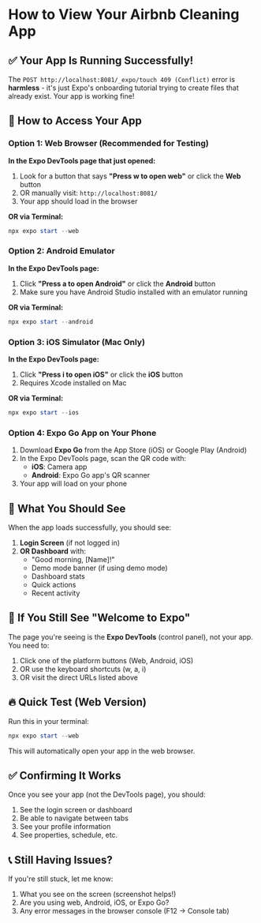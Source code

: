 # How to View Your Airbnb Cleaning App

## ✅ Your App Is Running Successfully!

The `POST http://localhost:8081/_expo/touch 409 (Conflict)` error is **harmless** - it's just Expo's onboarding tutorial trying to create files that already exist. Your app is working fine!

## 📱 How to Access Your App

### Option 1: Web Browser (Recommended for Testing)
**In the Expo DevTools page that just opened:**
1. Look for a button that says **"Press w to open web"** or click the **Web** button
2. OR manually visit: `http://localhost:8081/`
3. Your app should load in the browser

**OR via Terminal:**
```powershell
npx expo start --web
```

### Option 2: Android Emulator
**In the Expo DevTools page:**
1. Click **"Press a to open Android"** or click the **Android** button
2. Make sure you have Android Studio installed with an emulator running

**OR via Terminal:**
```powershell
npx expo start --android
```

### Option 3: iOS Simulator (Mac Only)
**In the Expo DevTools page:**
1. Click **"Press i to open iOS"** or click the **iOS** button
2. Requires Xcode installed on Mac

**OR via Terminal:**
```powershell
npx expo start --ios
```

### Option 4: Expo Go App on Your Phone
1. Download **Expo Go** from the App Store (iOS) or Google Play (Android)
2. In the Expo DevTools page, scan the QR code with:
   - **iOS**: Camera app
   - **Android**: Expo Go app's QR scanner
3. Your app will load on your phone

## 🎯 What You Should See

When the app loads successfully, you should see:

1. **Login Screen** (if not logged in)
2. **OR Dashboard** with:
   - "Good morning, [Name]!"
   - Demo mode banner (if using demo mode)
   - Dashboard stats
   - Quick actions
   - Recent activity

## 🐛 If You Still See "Welcome to Expo"

The page you're seeing is the **Expo DevTools** (control panel), not your app. You need to:

1. Click one of the platform buttons (Web, Android, iOS)
2. OR use the keyboard shortcuts (w, a, i)
3. OR visit the direct URLs listed above

## 🔥 Quick Test (Web Version)

Run this in your terminal:
```powershell
npx expo start --web
```

This will automatically open your app in the web browser.

## ✅ Confirming It Works

Once you see your app (not the DevTools page), you should:
1. See the login screen or dashboard
2. Be able to navigate between tabs
3. See your profile information
4. See properties, schedule, etc.

## 📞 Still Having Issues?

If you're still stuck, let me know:
1. What you see on the screen (screenshot helps!)
2. Are you using web, Android, iOS, or Expo Go?
3. Any error messages in the browser console (F12 -> Console tab)

